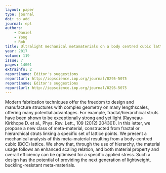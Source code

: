 ```yaml
---
layout: paper
type: journal
doi: to_add
journal: epl
authors:
    - Daniel
    - Yong
    - Rob
title: Ultralight mechanical metamaterials on a body centred cubic lattice
year: 2017
volume: 119
issue: 7
pages: 14001
extrainfo: 2
report1name: Editor's suggestions
report1url: http://iopscience.iop.org/journal/0295-5075
report1name: Editor's suggestions
report1url: http://iopscience.iop.org/journal/0295-5075
---
```


Modern fabrication techniques offer the freedom to design and manufacture structures with complex geometry on many lengthscales, offering many potential advantages. For example, fractal/hierarchical struts have been shown to be exceptionally strong and yet light (Rayneau-Kirkhope D. et al., Phys. Rev. Lett., 109 (2012) 204301). In this letter, we propose a new class of meta-material, constructed from fractal or hierarchical struts linking a specific set of lattice points. We present a mechanical analysis of this meta-material resulting from a body-centred cubic (BCC) lattice. We show that, through the use of hierarchy, the material usage follows an enhanced scaling relation, and both material property and overall efficiency can be optimised for a specific applied stress. Such a design has the potential of providing the next generation of lightweight, buckling-resistant meta-materials.
